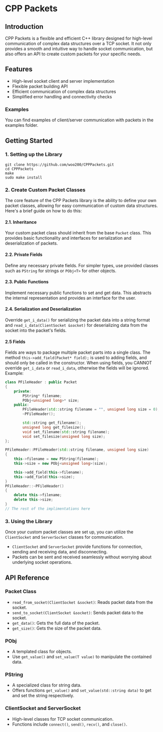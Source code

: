 # CPP Packets

## Introduction

CPP Packets is a flexible and efficient C++ library designed for high-level communication of complex data structures over a TCP socket. It not only provides a smooth and intuitive way to handle socket communication, but also offers an API to create custom packets for your specific needs.

## Features

- High-level socket client and server implementation
- Flexible packet building API
- Efficient communication of complex data structures
- Simplified error handling and connectivity checks

### Examples

You can find examples of client/server communication with packets in the examples folder. 

## Getting Started

### 1. Setting up the Library

```
git clone https://github.com/woo200/CPPPackets.git
cd CPPPackets
make
sudo make install
```

### 2. Create Custom Packet Classes

The core feature of the CPP Packets library is the ability to define your own packet classes, allowing for easy communication of custom data structures. Here's a brief guide on how to do this:

#### 2.1. Inheritance

Your custom packet class should inherit from the base `Packet` class. This provides basic functionality and interfaces for serialization and deserialization of packets.

#### 2.2. Private Fields

Define any necessary private fields. For simpler types, use provided classes such as `PString` for strings or `PObj<T>` for other objects. 

#### 2.3. Public Functions

Implement necessary public functions to set and get data. This abstracts the internal representation and provides an interface for the user.

#### 2.4. Serialization and Deserialization

Override `get_i_data()` for serializing the packet data into a string format and `read_i_data(ClientSocket &socket)` for deserializing data from the socket into the packet's fields.

#### 2.5 Fields

Fields are ways to package multiple packet parts into a single class. The method `this->add_field(Packet* field);` is used to adding fields, and should only be called in the constructor. When using fields, you CANNOT override `get_i_data` or `read_i_data`, otherwise the fields will be ignored. 
Example:
```cpp
class PFileHeader : public Packet
{
    private:
        PString* filename;
        PObj<unsigned long>* size;
    public:
        PFileHeader(std::string filename = "", unsigned long size = 0);
        ~PFileHeader();

        std::string get_filename();
        unsigned long get_filesize();
        void set_filename(std::string filename);
        void set_filesize(unsigned long size);
};

PFileHeader::PFileHeader(std::string filename, unsigned long size)
{
    this->filename = new PString(filename);
    this->size = new PObj<unsigned long>(size);

    this->add_field(this->filename);
    this->add_field(this->size);
}
PFileHeader::~PFileHeader() 
{
    delete this->filename;
    delete this->size;
}
// The rest of the implimentations here
```

### 3. Using the Library

Once your custom packet classes are set up, you can utilize the `ClientSocket` and `ServerSocket` classes for communication. 

- `ClientSocket` and `ServerSocket` provide functions for connection, sending and receiving data, and disconnecting.
- Packets can be sent and received seamlessly without worrying about underlying socket operations.

## API Reference

### Packet Class

- `read_from_socket(ClientSocket &socket)`: Reads packet data from the socket.
- `send_to_socket(ClientSocket &socket)`: Sends packet data to the socket.
- `get_data()`: Gets the full data of the packet.
- `get_size()`: Gets the size of the packet data.

### PObj<T>

- A templated class for objects.
- Use `get_value()` and `set_value(T value)` to manipulate the contained data.

### PString

- A specialized class for string data.
- Offers functions `get_value()` and `set_value(std::string data)` to get and set the string respectively.

### ClientSocket and ServerSocket

- High-level classes for TCP socket communication.
- Functions include `connect()`, `send()`, `recv()`, and `close()`.